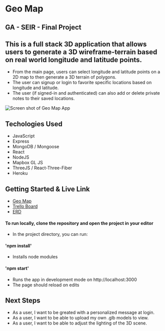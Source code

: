 # Geo Map

## GA - SEIR - Final Project
 
## This is a full stack 3D application that allows users to generate a 3D wireframe-terrain based on real world longitude and latitude points.
- From the main page, users can select longitude and latitude points on a 2D map to then generate a 3D terrain of polygons.
- The user can signup or login to favorite specific locations based on longitude and latitude.
- The user (if signed-in and authenticated) can also add or delete private notes to their saved locations.


![Screen shot of Geo Map App](https://i.imgur.com/d4BDRSm.png)


## Techologies Used
* JavaScript
* Express
* MongoDB / Mongoose
* React
* NodeJS
* Mapbox GL JS
* ThreeJS / React-Three-Fiber
* Heroku

## Getting Started & Live Link
* [Geo Map](https://home-of-tomorrow.herokuapp.com)
* [Trello Board](https://trello.com/b/ujXYnJu3/gaseifinal)
* [ERD](https://lucid.app/lucidchart/1fa1d25e-19ee-4f54-8494-bbb127f21541/edit?page=0_0&invitationId=inv_a6b9de1a-f366-4618-99b8-d7ff4984a52d#)

 
#### To run locally, clone the repository and open the project in your editor
* In the project directory, you can run:
#### 'npm install'
* Installs node modules
#### 'npm start'
* Runs the app in development mode on http://localhost:3000
* The page should reload on edits

## Next Steps
* As a user, I want to be greated with a personalized message at login.
* As a user, I want to be able to upload my own .glb models to view.
* As a user, I want to be able to adjust the lighting of the 3D scene.
 
